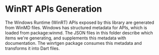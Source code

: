 # WinRT APIs Generation

The Windows Runtime (WinRT) APIs exposed by this library are generated from
WinMD files. Windows has structured metadata for APIs, which is loaded from
package:winmd. The JSON files in this folder describe which items we're
generating, and supplements this metadata with documentation. The winrtgen
package consumes this metadata and transforms it into Dart files.
